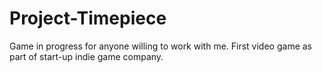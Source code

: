 # Project-Timepiece
Game in progress for anyone willing to work with me.  First video game as part of start-up indie game company.
